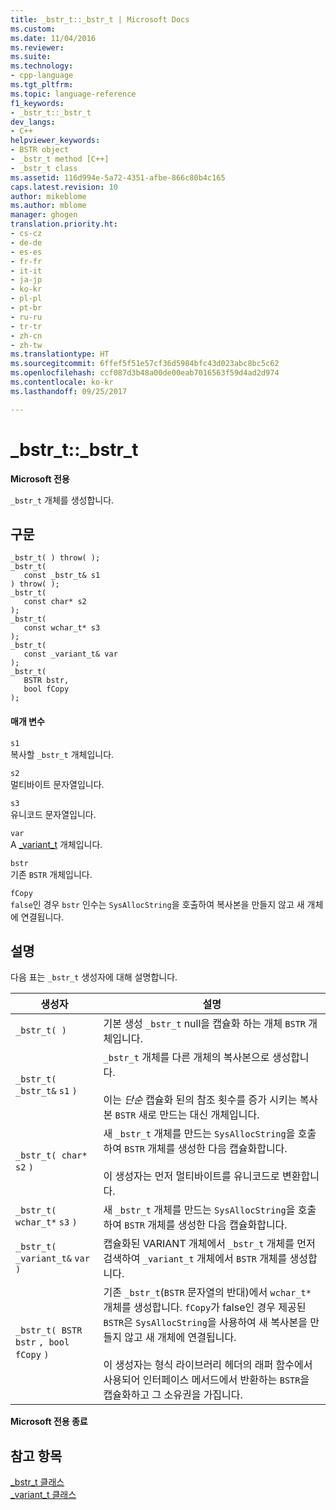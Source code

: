 ```yaml
---
title: _bstr_t::_bstr_t | Microsoft Docs
ms.custom: 
ms.date: 11/04/2016
ms.reviewer: 
ms.suite: 
ms.technology:
- cpp-language
ms.tgt_pltfrm: 
ms.topic: language-reference
f1_keywords:
- _bstr_t::_bstr_t
dev_langs:
- C++
helpviewer_keywords:
- BSTR object
- _bstr_t method [C++]
- _bstr_t class
ms.assetid: 116d994e-5a72-4351-afbe-866c80b4c165
caps.latest.revision: 10
author: mikeblome
ms.author: mblome
manager: ghogen
translation.priority.ht:
- cs-cz
- de-de
- es-es
- fr-fr
- it-it
- ja-jp
- ko-kr
- pl-pl
- pt-br
- ru-ru
- tr-tr
- zh-cn
- zh-tw
ms.translationtype: HT
ms.sourcegitcommit: 6ffef5f51e57cf36d5984bfc43d023abc8bc5c62
ms.openlocfilehash: ccf087d3b48a00de00eab7016563f59d4ad2d974
ms.contentlocale: ko-kr
ms.lasthandoff: 09/25/2017

---
```

# <a name="bstrtbstrt"></a>_bstr_t::_bstr_t
**Microsoft 전용**  
  
 `_bstr_t` 개체를 생성합니다.  
  
## <a name="syntax"></a>구문  
  
```  
_bstr_t( ) throw( );   
_bstr_t(  
   const _bstr_t& s1   
) throw( );  
_bstr_t(  
   const char* s2   
);  
_bstr_t(  
   const wchar_t* s3   
);  
_bstr_t(  
   const _variant_t& var   
);  
_bstr_t(  
   BSTR bstr,  
   bool fCopy   
);  
```  
  
#### <a name="parameters"></a>매개 변수  
 `s1`  
 복사할 `_bstr_t` 개체입니다.  
  
 `s2`  
 멀티바이트 문자열입니다.  
  
 `s3`  
 유니코드 문자열입니다.  
  
 `var`  
 A [_variant_t](../cpp/variant-t-class.md) 개체입니다.  
  
 `bstr`  
 기존 `BSTR` 개체입니다.  
  
 `fCopy`  
 `false`인 경우 `bstr` 인수는 `SysAllocString`을 호출하여 복사본을 만들지 않고 새 개체에 연결됩니다.  
  
## <a name="remarks"></a>설명  
 다음 표는 `_bstr_t` 생성자에 대해 설명합니다.  
  
|생성자|설명|  
|-----------------|-----------------|  
|`_bstr_t( )`|기본 생성 `_bstr_t` null을 캡슐화 하는 개체 `BSTR` 개체입니다.|  
|`_bstr_t( _bstr_t&`  `s1`  `)`|`_bstr_t` 개체를 다른 개체의 복사본으로 생성합니다.<br /><br /> 이는 *단순* 캡슐화 된의 참조 횟수를 증가 시키는 복사본 `BSTR` 새로 만드는 대신 개체입니다.|  
|`_bstr_t( char*`  `s2`  `)`|새 `_bstr_t` 개체를 만드는 `SysAllocString`을 호출하여 `BSTR` 개체를 생성한 다음 캡슐화합니다.<br /><br /> 이 생성자는 먼저 멀티바이트를 유니코드로 변환합니다.|  
|`_bstr_t( wchar_t*`  `s3`  `)`|새 `_bstr_t` 개체를 만드는 `SysAllocString`을 호출하여 `BSTR` 개체를 생성한 다음 캡슐화합니다.|  
|`_bstr_t( _variant_t&`  `var`  `)`|캡슐화된 VARIANT 개체에서 `_bstr_t` 개체를 먼저 검색하여 `_variant_t` 개체에서 `BSTR` 개체를 생성합니다.|  
|`_bstr_t( BSTR`  `bstr` `, bool`  `fCopy`  `)`|기존 `_bstr_t`(`BSTR` 문자열의 반대)에서 `wchar_t*` 개체를 생성합니다. `fCopy`가 false인 경우 제공된 `BSTR`은 `SysAllocString`을 사용하여 새 복사본을 만들지 않고 새 개체에 연결됩니다.<br /><br /> 이 생성자는 형식 라이브러리 헤더의 래퍼 함수에서 사용되어 인터페이스 메서드에서 반환하는 `BSTR`을 캡슐화하고 그 소유권을 가집니다.|  
  
 **Microsoft 전용 종료**  
  
## <a name="see-also"></a>참고 항목  
 [_bstr_t 클래스](../cpp/bstr-t-class.md)   
 [_variant_t 클래스](../cpp/variant-t-class.md)
